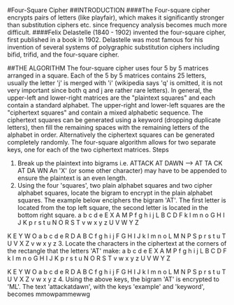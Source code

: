 #Four-Square Cipher
##INTRODUCTION
####The Four-square cipher encrypts pairs of letters (like playfair), which makes it significantly stronger than substitution ciphers etc. since frequency analysis becomes much more difficult.
####Felix Delastelle (1840 - 1902) invented the four-square cipher, first published in a book in 1902. Delastelle was most famous for his invention of several systems of polygraphic substitution ciphers including bifid, trifid, and the four-square cipher.

##THE ALGORITHM
The four-square cipher uses four 5 by 5 matrices arranged in a square. Each of the 5 by 5 matrices contains 25 letters, usually the letter 'j' is merged with 'i' (wikipedia says 'q' is omitted, it is not very important since both q and j are rather rare letters). In general, the upper-left and lower-right matrices are the "plaintext squares" and each contain a standard alphabet. The upper-right and lower-left squares are the "ciphertext squares" and contain a mixed alphabetic sequence.
The ciphertext squares can be generated using a keyword (dropping duplicate letters), then fill the remaining spaces with the remaining letters of the alphabet in order. Alternatively the ciphertext squares can be generated completely randomly. The four-square algorithm allows for two separate keys, one for each of the two ciphertext matrices.
Steps
1. Break up the plaintext into bigrams i.e. ATTACK AT DAWN --> AT TA CK AT DA WN
An 'X' (or some other character) may have to be appended to ensure the
plaintext is an even length.
2. Using the four 'squares', two plain alphabet squares and two cipher alphabet squares, locate the bigram to encrypt in the plain alphabet squares. The example below enciphers the bigram 'AT'. The first letter is located from the top left square, the second letter is located in the bottom right square.
  a b c d e   E X A M P
  f g h i j   L B C D F
  k l m n o   G H I J K
  p r s t u   N O R S T
  v w x y z   U V W Y Z

  K E Y W O   a b c d e
  R D A B C   f g h i j
  F G H I J   k l m n o
  L M N P S   p r s t u
  T U V X Z   v w x y z
3. Locate the characters in the ciphertext at the corners of the rectangle that the letters 'AT' make:
  a b c d e   E X A M P
  f g h i j   L B C D F
  k l m n o   G H I J K
  p r s t u   N O R S T
  v w x y z   U V W Y Z

  K E Y W O   a b c d e
  R D A B C   f g h i j
  F G H I J   k l m n o
  L M N P S   p r s t u
  T U V X Z   v w x y z
4. Using the above keys, the bigram 'AT' is encrypted to 'ML'. 
The text 'attackatdawn', with the keys 'example' and 'keyword', becomes mmowpammewwg
